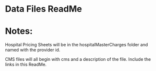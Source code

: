 # Data Files ReadMe

# Notes:
Hospital Pricing Sheets will be in the hospitalMasterCharges folder and named with the provider id. 

CMS files will all begin with cms and a description of the file. Include the links in this ReadMe. 